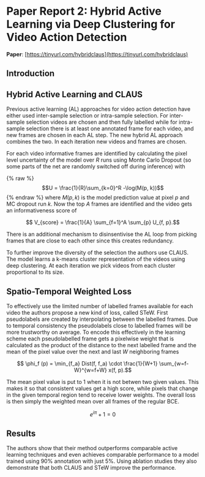 # Paper Report 2: Hybrid Active Learning via Deep Clustering for Video Action Detection

**Paper**: [https://tinyurl.com/hybridclaus](https://tinyurl.com/hybridclaus)

## Introduction


## Hybrid Active Learning and CLAUS

Previous active learning (AL) approaches for video action detection have either used inter-sample selection or intra-sample selection.
For inter-sample selection videos are chosen and then fully labelled while for intra-sample selection there is at least one
annotated frame for each video, and new frames are chosen in each AL step. The new hybrid AL approach combines the two. In each iteration
new videos and frames are chosen.

For each video informative frames are identified by calculating the pixel level uncertainty of the model over $R$ runs using Monte Carlo Dropout
(so some parts of the net are randomly switched off during inference) with 

{% raw %}
$$U = \frac{1}{R}\sum_{k=0}^R -\log(M(p, k))$$
{% endraw %}
where $M(p,k)$ is the model prediction value at pixel $p$ and MC dropout run $k$. Now the top $A$ frames are identified and the video gets an informativeness score of

$$ V_{score} = \frac{1}{A} \sum_{f=1}^A \sum_{p} U_{f, p}.$$

There is an additional mechanism to disinsentivise the AL loop from picking frames that are close to each other since this creates redundancy.

To further improve the diversity of the selection the authors use CLAUS. The model learns a k-means cluster representation of the videos using deep clustering.
At each iteration we pick videos from each cluster proportional to its size.

## Spatio-Temporal Weighted Loss
To effectively use the limited number of labelled frames available for each video the authors propose a new kind of loss, called STeW.
First pseudolabels are created by interpolating between the labelled frames. Due to temporal consistency the pseudolabels close to labelled frames
will be more trustworthy on average. To encode this effectively in the learning scheme each pseudolabelled frame gets a pixelwise weight that is calculated as the product of
the distance to the next labelled frame and the mean of the pixel value over the next and last $W$ neighboring frames

$$ \phi_f (p) = \min_{f_a} Dist(f, f_a) \cdot \frac{1}{W+1} \sum_{w=f-W}^{w=f+W} x(f, p).$$

The mean pixel value is put to 1 when it is not betwen two given values. This makes it so that consistent values get a high score, while pixels that change in the given
temporal region tend to receive lower weights. The overall loss is then simply the weighted mean over all frames of the regular BCE.

```math
e^{i\pi} + 1 = 0
```


## Results

The authors show that their method outperforms comparable active learning techniques and even achieves comparable performance to a model
trained using 90% annotation with just 5%. Using ablation studies they also demonstrate that both CLAUS and STeW improve the performance.

